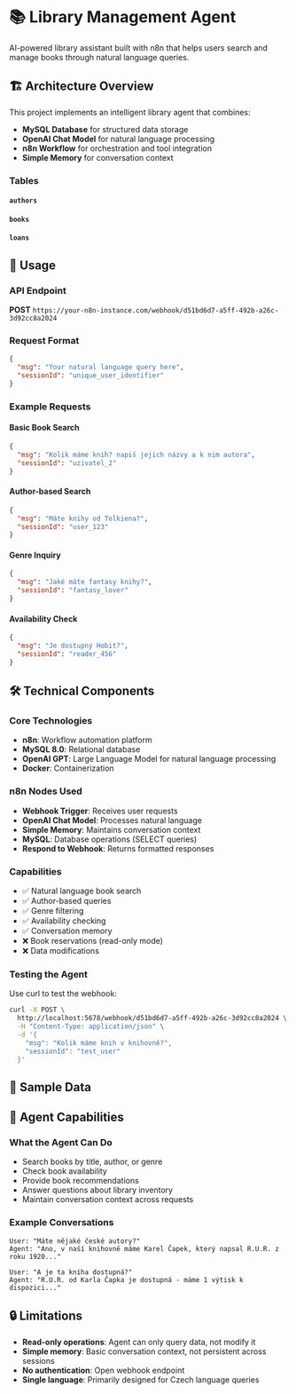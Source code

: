 # 📚 Library Management Agent

AI-powered library assistant built with n8n that helps users search and manage books through natural language queries.

## 🏗️ Architecture Overview

This project implements an intelligent library agent that combines:
- **MySQL Database** for structured data storage
- **OpenAI Chat Model** for natural language processing
- **n8n Workflow** for orchestration and tool integration
- **Simple Memory** for conversation context


### Tables

#### `authors`

#### `books`

#### `loans`


## 🚀 Usage

### API Endpoint
**POST** `https://your-n8n-instance.com/webhook/d51bd6d7-a5ff-492b-a26c-3d92cc8a2024`

### Request Format
```json
{
  "msg": "Your natural language query here",
  "sessionId": "unique_user_identifier"
}
```

### Example Requests

#### Basic Book Search
```json
{
  "msg": "Kolik máme knih? napiš jejich názvy a k nim autora",
  "sessionId": "uzivatel_2"
}
```

#### Author-based Search
```json
{
  "msg": "Máte knihy od Tolkiena?",
  "sessionId": "user_123"
}
```

#### Genre Inquiry
```json
{
  "msg": "Jaké máte fantasy knihy?",
  "sessionId": "fantasy_lover"
}
```

#### Availability Check
```json
{
  "msg": "Je dostupný Hobit?",
  "sessionId": "reader_456"
}
```

## 🛠️ Technical Components

### Core Technologies
- **n8n**: Workflow automation platform
- **MySQL 8.0**: Relational database
- **OpenAI GPT**: Large Language Model for natural language processing
- **Docker**: Containerization

### n8n Nodes Used
- **Webhook Trigger**: Receives user requests
- **OpenAI Chat Model**: Processes natural language
- **Simple Memory**: Maintains conversation context
- **MySQL**: Database operations (SELECT queries)
- **Respond to Webhook**: Returns formatted responses

### Capabilities
- ✅ Natural language book search
- ✅ Author-based queries
- ✅ Genre filtering
- ✅ Availability checking
- ✅ Conversation memory
- ❌ Book reservations (read-only mode)
- ❌ Data modifications

### Testing the Agent

Use curl to test the webhook:
```bash
curl -X POST \
  http://localhost:5678/webhook/d51bd6d7-a5ff-492b-a26c-3d92cc8a2024 \
  -H "Content-Type: application/json" \
  -d '{
    "msg": "Kolik máme knih v knihovně?",
    "sessionId": "test_user"
  }'
```

## 📝 Sample Data

## 🤖 Agent Capabilities

### What the Agent Can Do
- Search books by title, author, or genre
- Check book availability
- Provide book recommendations
- Answer questions about library inventory
- Maintain conversation context across requests

### Example Conversations
```
User: "Máte nějaké české autory?"
Agent: "Ano, v naší knihovně máme Karel Čapek, který napsal R.U.R. z roku 1920..."

User: "A je ta kniha dostupná?"
Agent: "R.U.R. od Karla Čapka je dostupná - máme 1 výtisk k dispozici..."
```

## 🔒 Limitations

- **Read-only operations**: Agent can only query data, not modify it
- **Simple memory**: Basic conversation context, not persistent across sessions
- **No authentication**: Open webhook endpoint
- **Single language**: Primarily designed for Czech language queries
